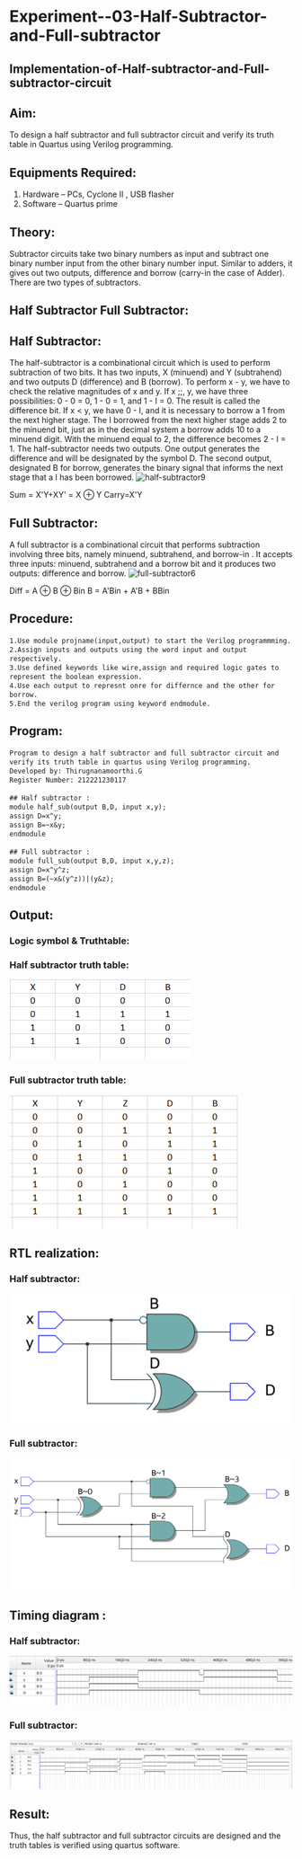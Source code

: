 # Experiment--03-Half-Subtractor-and-Full-subtractor
## Implementation-of-Half-subtractor-and-Full-subtractor-circuit
## Aim:
To design a half subtractor and full subtractor circuit and verify its truth table in Quartus using Verilog programming.

## Equipments Required:
1.  Hardware – PCs, Cyclone II , USB flasher
2.  Software – Quartus prime
## Theory:
Subtractor circuits take two binary numbers as input and subtract one binary number input from the other binary number input. Similar to adders, it gives out two outputs, difference and borrow (carry-in the case of Adder). There are two types of subtractors.

## Half Subtractor Full Subtractor:
## Half Subtractor:
The half-subtractor is a combinational circuit which is used to perform subtraction of two bits. It has two inputs, X (minuend) and Y (subtrahend) and two outputs D (difference) and B (borrow). To perform x - y, we have to check the relative magnitudes of x and y. If x ;;, y, we have three possibilities: 0 - 0 = 0, 1 - 0 = 1, and 1 - I = 0. The result is called the difference bit. If x < y, we have 0 - I, and it is necessary to borrow a 1 from the next higher stage. The I borrowed from the next higher stage adds 2 to the minuend bit, just as in the decimal system a borrow adds 10 to a minuend digit. With the minuend equal to 2, the difference becomes 2 - I = 1. The half-subtractor needs two outputs. One output generates the difference and will be designated by the symbol D. The second output, designated B for borrow, generates the binary signal that informs the next stage that a I has been borrowed.
![half-subtractor9](https://user-images.githubusercontent.com/36288975/166112538-58c3bc7c-ee5d-4e6a-ac8d-8e8328efe27a.png)


Sum = X'Y+XY' = X ⊕ Y
Carry=X'Y

## Full Subtractor:
A full subtractor is a combinational circuit that performs subtraction involving three bits, namely minuend, subtrahend, and borrow-in . It accepts three inputs: minuend, subtrahend and a borrow bit and it produces two outputs: difference and borrow. 
![full-subtractor6](https://user-images.githubusercontent.com/36288975/166112541-24c68359-3de8-4674-ae22-8272ffc385ed.png)


Diff = A ⊕ B ⊕ Bin B = A'Bin + A'B + BBin

## Procedure:
~~~
1.Use module projname(input,output) to start the Verilog programmming.
2.Assign inputs and outputs using the word input and output respectively.
3.Use defined keywords like wire,assign and required logic gates to represent the boolean expression.
4.Use each output to represnt onre for differnce and the other for borrow.
5.End the verilog program using keyword endmodule.
~~~
## Program:
~~~
Program to design a half subtractor and full subtractor circuit and
verify its truth table in quartus using Verilog programming.
Developed by: Thirugnanamoorthi.G
Register Number: 212221230117

## Half subtractor :
module half_sub(output B,D, input x,y);
assign D=x^y;
assign B=~x&y;
endmodule

## Full subtractor :
module full_sub(output B,D, input x,y,z);
assign D=x^y^z;
assign B=(~x&(y^z))|(y&z);
endmodule
~~~
## Output:
### Logic symbol & Truthtable:

### Half subtractor truth table:
![out](1.png)
### Full subtractor truth table:
![out](2.png)


##  RTL realization:
### Half subtractor:
![out](3.png)
### Full subtractor:
![out](4.png)

## Timing diagram :
### Half subtractor:
![out](5.png)
### Full subtractor:
![out](6.png)
## Result:
Thus, the half subtractor and full subtractor circuits are designed and the truth tables is verified using quartus software.
